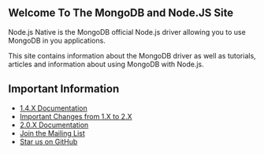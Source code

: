 ## Welcome To The MongoDB and Node.JS Site

Node.js Native is the MongoDB official Node.js driver allowing you to use MongoDB in you applications.

This site contains information about the MongoDB driver as well as tutorials, articles and information about using MongoDB with Node.js.

## Important Information

 * [1.4.X Documentation](1.4/)
 * [Important Changes from 1.X to 2.X](2.0/meta/changes-from-1.0)
 * [2.0.X Documentation](2.0/)
 * [Join the Mailing List](2.0/community/mailing-list)
 * [Star us on GitHub](https://github.com/mongodb/node-mongodb-native)
